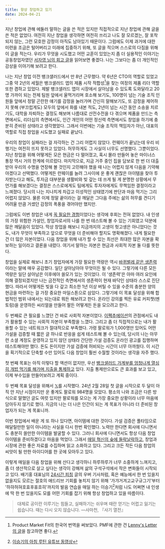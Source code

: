 ```yaml
---
title: 항상 창업하고 있기
date: 2024-04-21
---
```


지난 창업에 관해 에둘러 말하는 글을 쓴 적은 있지만 직접적으로 지난 창업에 관해 글을 쓴 적은 없었다. 여전히 지난 창업을 생각하면 여전히 쓰리고 나도 잘 모르겠는, 잘 포착되지 않는, 그런 모호한 감정이 아직도 남아있기 때문이다. 그럼에도 이제 과거에 대한 미련을 조금은 털어버리고 미래에 집중하기 위해, 또 글을 적으며 스스로의 다짐을 위해 이 글을 적는다. 우리가 무엇을 시도했고 어떤 교훈이 있었는지 좀 더 실용적인 이야기는 공동창업자였던 [서자영 님의 회고 글](https://jayoung.blog/2023prep/)을 읽어보면 좋겠다. 나는 그보다는 좀 더 개인적인 감상을 이야기해 보려고 한다.

나는 지난 창업 이전 뱅크샐러드에서 만 8년 근무했다. 약 6년은 CTO의 역할로 있었고 그중 약 2년의 세월은 뱅크샐러드 앱의 제품 시작 적합성[^1]을 찾는 여정의 제품 리더 역할 또한 겸하고 있었다. 제발 뱅크샐러드 앱이 시장에서 살아남을 수 있도록 도와달라고 20명 가까이 되는 전체 팀원 앞에서 울먹거리며 호소해 보기도, 100명이 넘는 기술 조직 인원들 앞에서 정말 곤란한 얘기를 감정을 눌러가며 간신히 말해보기도, 또 감정을 제어하지 못해 (부끄럽게도) 모두의 앞에서 화를 내본 적도, 2년이 넘는 시간 동안 소송을 치르기도, 대학을 자퇴하는 결정도 해보며 나름대로 산전수전을 다 겪으며 제품을 만드는 측면에서도, 리더십의 측면에서도, 인간 개인의 어떤 정신력 측면에서도 창업을 하기에 충분히 준비된 상태라고 생각했었다. 그래서 이번에는 기술 조직의 책임자가 아닌, 대표의 역할로 직접 창업을 시도했고 실패로 끝났다.

우리의 창업이 실패라는 걸 자각하는 건 그리 어렵지 않았다. 런웨이가 끝났는데 우리 비행기는 여전히 뜨지 못하고 있었다. 허무하게도 그 사실이 너무도 선명했다. 그뿐이었다. 지난 창업을 위해 어떻게든 모은 현금은 다 떨어졌고, 혹시 몰라 만들어 놓은 마이너스 통장 역시 거의 한계에 이르렀다. 마지막으로, 지금 거주 중인 집을 담보로 한 번 더 대출받아 우리의 수명을 연장해 볼 것인지 고민해야 했을 때 나는 어렵지 않게 다음을 기약해야겠다고 선택했다. 어떻게든 런웨이를 늘려 그사이에 운 좋게 괜찮은 아이템을 찾아 투자받는다고 해도, 투자금 대부분을 생활비와 빚 갚는 데 쓰게 될 게 분명한 상황에서 무언가를 해보겠다는 결정은 스스로에게도 팀에게도 투자자에게도 무책임한 결정이라고 느껴졌다. 당시의 나는 지나치게 차갑고 이성적인 상태였기에 판단과 마음 먹기는 그리 어렵지 않았다. 물론 이제 정말 끝이라는 걸 깨달은 그다음 주에는 삶의 허무를 견디기 어려울 만큼 거셌던 감정의 폭풍을 겪어야만 했지만.

그럼에도 이번 창업은 내게 [꼭 필요한 경험](/an-essential-experience)이었다는 생각에 후회는 전혀 없었다. 내 인생의 가장 위험한 가설인, 창업자로서의 나를 한 번 테스트해 볼 수 있는 기회였고 덕분에 많은 깨달음이 있었다. 막상 창업을 해보니 지금까지의 고생이 헛고생은 아니었다는 것도, 내가 무엇이 부족하고 앞으로 무엇을 더 준비해야 할지도 명확해졌다. 내게 필요한 건 더 많은 자본이었다. 다음 창업을 위해 내가 할 수 있는 최선은 최대한 많은 자본을 확보하는 일이라고 결론을 내렸다. 여기서 말하는 자본은 현금과 사회적 자본 둘 다를 뜻한다.

창업을 실제로 해보니 초기 창업자에게 가장 필요한 역량은 역시 [바퀴벌레 같은 생존력](https://youtu.be/22f4p7RgJys?si=mnvZmopUmvKNbves&t=292)이라는 말에 매우 공감했다. 일단 살아남아야 무엇이든 될 수 있다. 그렇기에 다른 모든 역량은 일단 살아남은 이후에야 쓸모가 있는 것이었다. 이 '생존력'은 아마 여러 요인에 의해 결정되겠지만 나는 금전적인 측면에서의 생존력이 현재 바닥인 상태라 스스로 진단했다. 따라서 어떻게든 빚을 다 갚고 최소한 1년 이상 버틸 수 있을 수준의 충분한 양의 현금을 마련하는 걸 가장 중요한 마일스톤으로 삼았다. 그렇기에 이 목표 달성을 위해 합법적인 범위 내에서는 되는대로 뭐든 해보려고 한다. 온라인 강의를 찍든 유료 커피챗(멘토링)을 운영하든 씨리얼을 만들어 팔든 어떻게든 돈을 모으려고 한다.

두 번째로 큰 필요를 느꼈던 건 바로 사회적 자본이었다. [이펙추에이션](http://aladin.kr/p/x4wUp)의 관점에서도 내가 활용할 수 있는 사회적 자본이 부족함을 느꼈다. 그리고 좀 더 직접적으로는 내가 활용할 수 있는 네트워크가 절대적으로 부족했다. 가령 팔로워가 1,000명만 있어도 어떤 가설을 검증할 때 짧은 글 하나로 반응을 쉽게 테스트해 볼 수 있는데, 당시의 나는 아무런 소셜 계정도 운영하고 있지 않던 상태라 간단한 가설 검증도 온라인 광고를 집행하며 테스트해야만 했다. 돈도 돈이지만 가설 검증에 허비되는 시간이 너무 아까웠다. 이 시간을 획기적으로 단축할 수만 있어도 다음 창업이 훨씬 수월할 것이라는 생각을 자주 했다.

첫 번째 목표는 아직 이렇다 할 액션이 없지만, 우선 [뱅크샐러드 가계부를 엄청나게 열심히 개밥 먹기를 해가며 지출을 통제하고](https://x.com/0xd669/status/1777362898723184832) 있다. 지출 통제만으로도 큰 효과를 보고 있고, 이제 부수입을 만들어보려고 계획 중이다.

두 번째 목표 달성을 위해서 [𝕏](https://twitter.com/0xd669)를 시작했다. 24년 2월 28일 첫 글을 시작으로 두 달이 아직 안 지난 시점이지만 운 좋게도 팔로워 984명을 모았다. 평소의 나와 조금은 다른 방식으로 말했던 글도 여럿 있지만 팔로워를 모으는 게 가장 중요한 상황이라 너무 마음에 담아두지 않기로 했다. 지금의 나는 더 나은 인간이 되는 게 목표가 아니라 더 준비된 창업자가 되는 게 목표니까.

이번 창업에서 배운 게 또 하나 있다면, 아이템에 대한 것이다. 가설 검증은 풀타임으로 매달릴만한 일이 아니라는 사실을 다시 한번 확인했다. 노력만 한다면 회사에 다니면서도 충분히 쓸만한 아이템을 발굴할 수 있다. 그러니 회사에 다니면서도 항상 다음 창업 아이템을 준비하겠다고 마음을 먹었다. 그래서 [매일 혁신의 숲에 들락날락하고](https://x.com/0xd669/status/1777608509267276045), 창업과 시장에 관한 좋은 자료를 수집하며 읽고 소화하고 있다. 그리고 크든 작든 다음 창업의 씨앗이 될 만한 아이디어를 한 곳에 모아두고 있다.

이렇게 매일을 다음 창업을 위해 산다고 생각하니 하루하루가 너무 소중하게 느껴지고, 좀 더 생산적으로 살고 싶다는 생각이 강해져 삶의 구석구석에서 작은 변화들이 시작되고 있다. 배기홍 대표님의 [24시간 피칭](https://www.thestartupbible.com/2023/08/always-pitching-always-closing.html) 글의 우버 기사처럼, 혹은 예능에서 한 번 있을지 없을지도 모르는 절호의 애드리브 기회를 놓치지 않기 위해 '가갸거겨고교구규그기'부터 '하햐허혀호효후휴흐히'까지의 발음 연습을 매일 하는 이승기[^2]처럼 나도 어쩌면 내 인생에 딱 한 번 있을지도 모를 어떤 기회를 잡기 위해 항상 창업하고 있을 따름이다.

> 대체로 공이란 이루기는 힘들고, 실패하기는 쉬우며 때란 얻기는 어렵고 잃기는 쉽습니다. 때는 다시 오지 않습니다. —사마천, 『사기 열전』

[^1]: Product Market Fit의 한국어 번역을 써보았다. PMF에 관한 건 [Lenny's Letter의 글](https://www.lennysnewsletter.com/p/what-it-feels-like-when-youve-found)을 참고하면 좋다.
[^2]: [이승기의 아침 루틴 유튜브 동영상](https://youtu.be/fyICMatL2ng?si=hgl_vaP-9yemRlqp&t=115)
